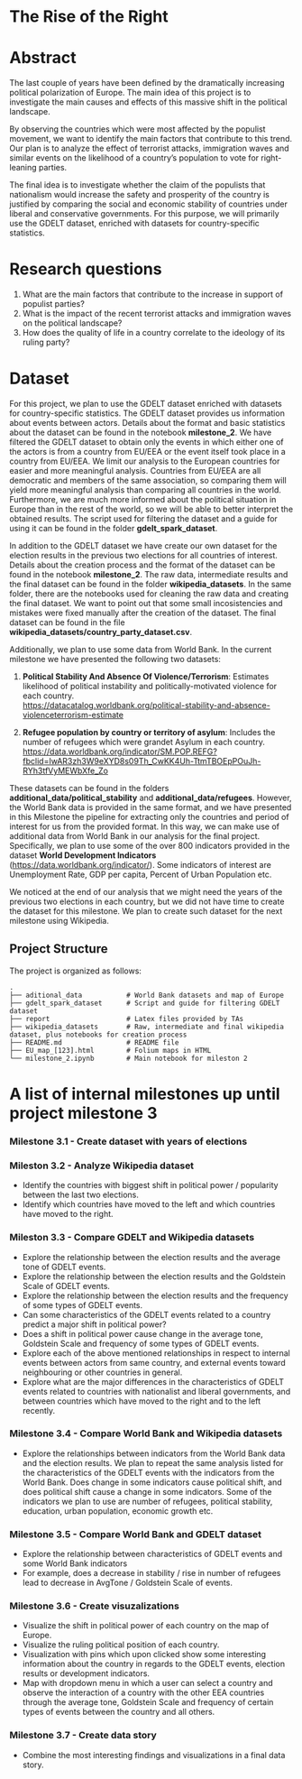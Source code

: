 # The Rise of the Right

# Abstract

The last couple of years have been defined by the dramatically increasing political polarization of Europe. The main idea of this project is to investigate the main causes and effects of this massive shift in the political landscape.

By observing the countries which were most affected by the populist movement, we want to identify the main factors that contribute to this trend. Our plan is to analyze the effect of terrorist attacks, immigration waves and similar events on the likelihood of a country’s population to vote for right-leaning parties.

The final idea is to investigate whether the claim of the populists that nationalism would increase the safety and prosperity of the country is justified by comparing the social and economic stability of countries under liberal and conservative governments. For this purpose, we will primarily use the GDELT dataset, enriched with datasets for country-specific statistics. 

# Research questions
1. What are the main factors that contribute to the increase in support of populist parties?
2. What is the impact of the recent terrorist attacks and immigration waves on the political landscape?
3. How does the quality of life in a country correlate to the ideology of its ruling party?

# Dataset
For this project, we plan to use the GDELT dataset enriched with datasets for country-specific statistics. The GDELT dataset provides us information about events between actors. Details about the format and basic statistics about the dataset can be found in the notebook **milestone_2**. We have filtered the GDELT dataset to obtain only the events in which either one of the actors is from a country from EU/EEA or the event itself took place in a country from EU/EEA. We limit our analysis to the European countries for easier and more meaningful analysis. Countries from EU/EEA are all democratic and members of the same association, so comparing them will yield more meaningful analysis than comparing all countries in the world. Furthermore, we are much more informed about the political situation in Europe than in the rest of the world, so we will be able to better interpret the obtained results. The script used for filtering the dataset and a guide for using it can be found in the folder **gdelt_spark_dataset**.

In addition to the GDELT dataset we have create our own dataset for the election results in the previous two elections for all countries of interest. Details about the creation process and the format of the dataset can be found in the notebook **milestone_2**. The raw data, intermediate results and the final dataset can be found in the folder **wikipedia_datasets**. In the same folder, there are the notebooks used for cleaning the raw data and creating the final dataset. We want to point out that some small incosistencies and mistakes were fixed manually after the creation of the dataset. The final dataset can be found in the file **wikipedia_datasets/country_party_dataset.csv**.

Additionally, we plan to use some data from World Bank. In the current milestone we have presented the following two datasets:

1. **Political Stability And Absence Of Violence/Terrorism**: Estimates likelihood of political instability and politically-motivated violence for each country.  
https://datacatalog.worldbank.org/political-stability-and-absence-violenceterrorism-estimate

2. **Refugee population by country or territory of asylum**: Includes the number of refugees which were grandet Asylum in each country. 
https://data.worldbank.org/indicator/SM.POP.REFG?fbclid=IwAR3zh3W9eXYD8s09Th_CwKK4Uh-TtmTBOEpPOuJh-RYh3tfVyMEWbXfe_Zo 

These datasets can be found in the folders **additional_data/political_stability** and **additional_data/refugees**. However, the World Bank data is provided in the same format, and we have presented in this Milestone the pipeline for extracting only the countries and period of interest for us from the provided format. In this way, we can make use of additional data from World Bank in our analysis for the final project. Specifically, we plan to use some of the over 800 indicators provided in the dataset **World Development Indicators** (https://data.worldbank.org/indicator/). Some indicators of interest are Unemployment Rate, GDP per capita, Percent of Urban Population etc.

We noticed at the end of our analysis that we might need the years of the previous two elections in each country, but we did not have time to create the dataset for this milestone. We plan to create such dataset for the next milestone using Wikipedia. 

## Project Structure
The project is organized as follows:

    .
    ├── aditional_data           # World Bank datasets and map of Europe
    ├── gdelt_spark_dataset      # Script and guide for filtering GDELT dataset
    ├── report                   # Latex files provided by TAs
    ├── wikipedia_datasets       # Raw, intermediate and final wikipedia dataset, plus notebooks for creation process
    ├── README.md                # README file
    ├── EU_map_[123].html        # Folium maps in HTML
    └── milestone_2.ipynb        # Main notebook for mileston 2

# A list of internal milestones up until project milestone 3

### Milestone 3.1 - Create dataset with years of elections

### Mileston 3.2 - Analyze Wikipedia dataset

- Identify the countries with biggest shift in political power / popularity between the last two elections. 
- Identify which countries have moved to the left and which countries have moved to the right.

### Mileston 3.3 - Compare GDELT and Wikipedia datasets

- Explore the relationship between the election results and the average tone of GDELT events. 
- Explore the relationship between the election results and the Goldstein Scale of GDELT events.
- Explore the relationship between the election results and the frequency of some types of GDELT events.
- Can some characteristics of the GDELT events related to a country predict a major shift in political power?
- Does a shift in political power cause change in the average tone, Goldstein Scale and frequency of some types of GDELT events. 
- Explore each of the above mentioned relationships in respect to internal events between actors from same country, and external events toward neighbouring or other countries in general.
- Explore what are the major differences in the characteristics of GDELT events related to countries with nationalist and liberal governments, and between countries which have moved to the right
and to the left recently.

### Milestone 3.4 - Compare World Bank and Wikipedia datasets

- Explore the relationships between indicators from the World Bank data and the election results. We plan to repeat the same analysis listed for the characteristics of the GDELT events with the
indicators from the World Bank. Does change in some indicators cause political shift, and does political shift cause a change in some indicators. Some of the indicators we plan to use are number of refugees, political stability, education, urban population, economic growth etc.

### Milestone 3.5 - Compare World Bank and GDELT dataset

- Explore the relationship between characteristics of GDELT events and some World Bank indicators
- For example, does a decrease in stability / rise in number of refugees lead to decrease in AvgTone / Goldstein Scale of events. 

### Milestone 3.6 - Create visuzalizations

- Visualize the shift in political power of each country on the map of Europe. 
- Visualize the ruling political position of each country. 
- Visualization with pins which upon clicked show some interesting information about the country in regards to the GDELT events, election results or development indicators. 
- Map with dropdown menu in which a user can select a country and observe the interaction of a country with the other EEA countries through the average tone, Goldstein Scale and frequency of certain types of events between the country and all others.

### Milestone 3.7 - Create data story

- Combine the most interesting findings and visualizations in a final data story. 
